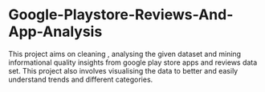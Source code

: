 # Google-Playstore-Reviews-And-App-Analysis
This project aims on cleaning , analysing the given dataset and mining informational quality insights from google play store apps and reviews data set. This project also involves visualising the data to better and easily understand trends and different categories.
